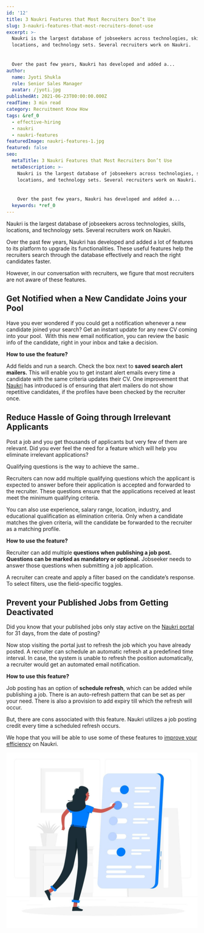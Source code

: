 ```yaml
---
id: '12'
title: 3 Naukri Features that Most Recruiters Don’t Use
slug: 3-naukri-features-that-most-recruiters-donot-use
excerpt: >-
  Naukri is the largest database of jobseekers across technologies, skills,
  locations, and technology sets. Several recruiters work on Naukri.


  Over the past few years, Naukri has developed and added a...
author:
  name: Jyoti Shukla
  role: Senior Sales Manager
  avatar: /jyoti.jpg
publishedAt: 2021-06-23T00:00:00.000Z
readTime: 3 min read
category: Recruitment Know How
tags: &ref_0
  - effective-hiring
  - naukri
  - naukri-features
featuredImage: naukri-features-1.jpg
featured: false
seo:
  metaTitle: 3 Naukri Features that Most Recruiters Don’t Use
  metaDescription: >-
    Naukri is the largest database of jobseekers across technologies, skills,
    locations, and technology sets. Several recruiters work on Naukri.


    Over the past few years, Naukri has developed and added a...
  keywords: *ref_0
---
```


Naukri is the largest database of jobseekers across technologies, skills, locations, and technology sets. Several recruiters work on Naukri.

Over the past few years, Naukri has developed and added a lot of features to its platform to upgrade its functionalities. These useful features help the recruiters search through the database effectively and reach the right candidates faster.

<!--more-->

However, in our conversation with recruiters, we figure that most recruiters are not aware of these features.  

## **Get Notified when a New Candidate Joins your Pool**

Have you ever wondered if you could get a notification whenever a new candidate joined your search? Get an instant update for any new CV coming into your pool.  With this new email notification, you can review the basic info of the candidate, right in your inbox and take a decision.

**How to use the feature?**

Add fields and run a search. Check the box next to **saved search alert mailers.** This will enable you to get instant alert emails every time a candidate with the same criteria updates their CV. One improvement that [Naukri](https://www.thetalentpool.ai/blogs/naukri-job-board-integration-with-talentpool) has introduced is of ensuring that alert mailers do not show repetitive candidates, if the profiles have been checked by the recruiter once.

## **Reduce Hassle of Going through Irrelevant Applicants** 

Post a job and you get thousands of applicants but very few of them are relevant. Did you ever feel the need for a feature which will help you eliminate irrelevant applications?

Qualifying questions is the way to achieve the same..

Recruiters can now add multiple qualifying questions which the applicant is expected to answer before their application is accepted and forwarded to the recruiter. These questions ensure that the applications received at least meet the minimum qualifying criteria.

You can also use experience, salary range, location, industry, and educational qualification as elimination criteria. Only when a candidate matches the given criteria, will the candidate be forwarded to the recruiter as a matching profile.

**How to use the feature?**

Recruiter can add multiple **questions when publishing a job post. Questions can be marked as mandatory or optional.** Jobseeker needs to answer those questions when submitting a job application.

A recruiter can create and apply a filter based on the candidate’s response. To select filters, use the field-specific toggles.

## **Prevent your Published Jobs from Getting Deactivated**

Did you know that your published jobs only stay active on the [Naukri portal](https://www.thetalentpool.ai/blogs/naukri-job-board-integration-with-talentpool) for 31 days, from the date of posting?

Now stop visiting the portal just to refresh the job which you have already posted. A recruiter can schedule an automatic refresh at a predefined time interval. In case, the system is unable to refresh the position automatically, a recruiter would get an automated email notification. 

**How to use this feature?**

Job posting has an option of **schedule refresh**, which can be added while publishing a job. There is an auto-refresh pattern that can be set as per your need. There is also a provision to add expiry till which the refresh will occur. 

But, there are cons associated with this feature. Naukri utilizes a job posting credit every time a scheduled refresh occurs.

We hope that you will be able to use some of these features to [improve your efficiency](https://www.thetalentpool.ai/recruitment-management-software-benefits) on Naukri.

![naukri-features](images/naukri-features-1-1024x936.jpg)
